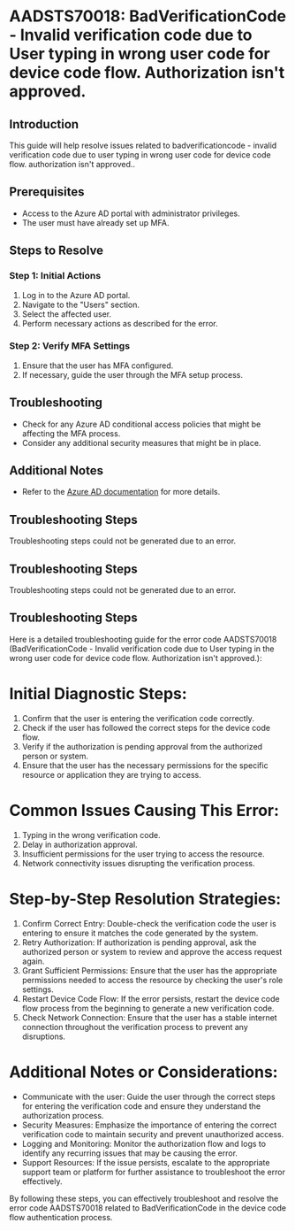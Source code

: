 # AADSTS70018: BadVerificationCode - Invalid verification code due to User typing in wrong user code for device code flow. Authorization isn't approved.

## Introduction

This guide will help resolve issues related to badverificationcode - invalid
verification code due to user typing in wrong user code for device code flow.
authorization isn't approved..

## Prerequisites

* Access to the Azure AD portal with administrator privileges.
* The user must have already set up MFA.

## Steps to Resolve

### Step 1: Initial Actions

1. Log in to the Azure AD portal.
2. Navigate to the "Users" section.
3. Select the affected user.
4. Perform necessary actions as described for the error.

### Step 2: Verify MFA Settings

1. Ensure that the user has MFA configured.
2. If necessary, guide the user through the MFA setup process.

## Troubleshooting

* Check for any Azure AD conditional access policies that might be affecting the
  MFA process.
* Consider any additional security measures that might be in place.

## Additional Notes

* Refer to the
  [Azure AD documentation](https://learn.microsoft.com/en-us/azure/active-directory/)
  for more details.

## Troubleshooting Steps

Troubleshooting steps could not be generated due to an error.

## Troubleshooting Steps

Troubleshooting steps could not be generated due to an error.

## Troubleshooting Steps

Here is a detailed troubleshooting guide for the error code AADSTS70018
(BadVerificationCode - Invalid verification code due to User typing in the wrong
user code for device code flow. Authorization isn't approved.):

# Initial Diagnostic Steps:

1. Confirm that the user is entering the verification code correctly.
2. Check if the user has followed the correct steps for the device code flow.
3. Verify if the authorization is pending approval from the authorized person or
   system.
4. Ensure that the user has the necessary permissions for the specific resource
   or application they are trying to access.

# Common Issues Causing This Error:

1. Typing in the wrong verification code.
2. Delay in authorization approval.
3. Insufficient permissions for the user trying to access the resource.
4. Network connectivity issues disrupting the verification process.

# Step-by-Step Resolution Strategies:

1. Confirm Correct Entry: Double-check the verification code the user is
   entering to ensure it matches the code generated by the system.
2. Retry Authorization: If authorization is pending approval, ask the authorized
   person or system to review and approve the access request again.
3. Grant Sufficient Permissions: Ensure that the user has the appropriate
   permissions needed to access the resource by checking the user's role
   settings.
4. Restart Device Code Flow: If the error persists, restart the device code flow
   process from the beginning to generate a new verification code.
5. Check Network Connection: Ensure that the user has a stable internet
   connection throughout the verification process to prevent any disruptions.

# Additional Notes or Considerations:

* Communicate with the user: Guide the user through the correct steps for
  entering the verification code and ensure they understand the authorization
  process.
* Security Measures: Emphasize the importance of entering the correct
  verification code to maintain security and prevent unauthorized access.
* Logging and Monitoring: Monitor the authorization flow and logs to identify
  any recurring issues that may be causing the error.
* Support Resources: If the issue persists, escalate to the appropriate support
  team or platform for further assistance to troubleshoot the error effectively.

By following these steps, you can effectively troubleshoot and resolve the error
code AADSTS70018 related to BadVerificationCode in the device code flow
authentication process.
